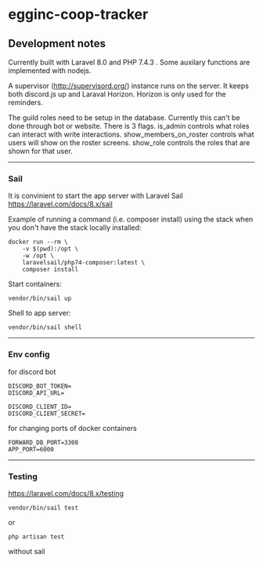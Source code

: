 # egginc-coop-tracker

## Development notes

Currently built with Laravel 8.0 and PHP 7.4.3 . Some auxilary functions are implemented with nodejs.

A supervisor (http://supervisord.org/) instance runs on the server. It keeps both discord.js up and Laraval Horizon. Horizon is only used for the reminders.

The guild roles need to be setup in the database. Currently this can't be done through bot or website. There is 3 flags. is_admin controls what roles can interact with write interactions. show_members_on_roster controls what users will show on the roster screens. show_role controls the roles that are shown for that user.

----------

### Sail

It is convinient to start the app server with Laravel Sail  
https://laravel.com/docs/8.x/sail

Example of running a command (i.e. composer install) using the stack when you don't have the stack locally installed:

```
docker run --rm \
    -v $(pwd):/opt \
    -w /opt \
    laravelsail/php74-composer:latest \
    composer install
```

Start containers:

``vendor/bin/sail up``

Shell to app server:

``vendor/bin/sail shell``

-----------

### Env config

for discord bot

```
DISCORD_BOT_TOKEN=
DISCORD_API_URL=

DISCORD_CLIENT_ID=
DISCORD_CLIENT_SECRET=
```

for changing ports of docker containers

```
FORWARD_DB_PORT=3308
APP_PORT=6000
```

-------

### Testing

https://laravel.com/docs/8.x/testing

``vendor/bin/sail test``

or

``php artisan test``

without sail

